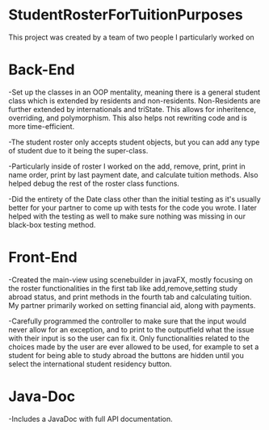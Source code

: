 # StudentRosterForTuitionPurposes

This project was created by a team of two people I particularly worked on

# Back-End

-Set up the classes in an OOP mentality, meaning there is a general student class which is extended by residents and non-residents. Non-Residents are further extended by internationals and triState. This allows for inheritence, overriding, and polymorphism. This also helps not rewriting code and is more time-efficient.

-The student roster only accepts student objects, but you can add any type of student due to it being the super-class.

-Particularly inside of roster I worked on the add, remove, print, print in name order, print by last payment date, and calculate tuition methods. Also helped debug the rest of the roster class functions.

-Did the entirety of the Date class other than the initial testing as it's usually better for your partner to come up with tests for the code you wrote. I later helped with the testing as well to make sure nothing was missing in our black-box testing method.

# Front-End

-Created the main-view using scenebuilder in javaFX, mostly focusing on the roster functionalities in the first tab like add,remove,setting study abroad status, and print methods in the fourth tab and calculating tuition. My partner primarily worked on setting financial aid, along with payments.

-Carefully programmed the controller to make sure that the input would never allow for an exception, and to print to the outputfield what the issue with their input is so the user can fix it. Only functionalities related to the choices made by the user are ever allowed to be used, for example to set a student for being able to study abroad the buttons are hidden until you select the international student residency button. 

# Java-Doc

-Includes a JavaDoc with full API documentation. 
